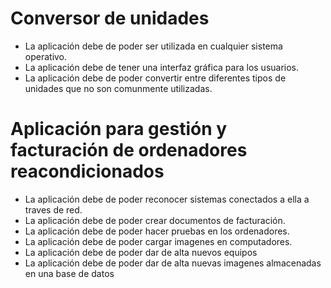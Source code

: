 # Conversor de unidades

- La aplicación debe de poder ser utilizada en cualquier sistema operativo.
- La aplicación debe de tener una interfaz gráfica para los usuarios.
- La aplicación debe de poder convertir entre diferentes tipos de unidades que no son comunmente utilizadas.

# Aplicación para gestión y facturación de ordenadores reacondicionados

- La aplicación debe de poder reconocer sistemas conectados a ella a traves de red.
- La aplicación debe de poder crear documentos de facturación.
- La aplicación debe de poder hacer pruebas en los ordenadores.
- La aplicación debe de poder cargar imagenes en computadores.
- La aplicación debe de poder dar de alta nuevos equipos 
- La aplicación debe de poder dar de alta nuevas imagenes almacenadas en una base de datos